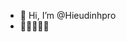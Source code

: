 - 👋 Hi, I’m @Hieudinhpro
- 🌱🌱🌱🌱🌱
 

<!---
Hieudinhpro/Hieudinhpro is a ✨ special ✨ repository because its `README.md` (this file) appears on your GitHub profile.
You can click the Preview link to take a look at your changes.
--->
